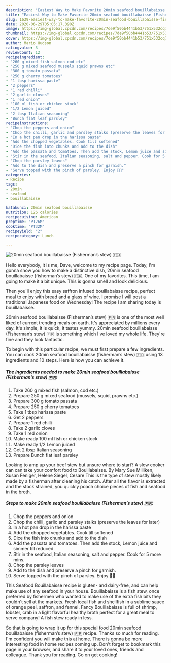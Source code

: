 ```yaml
---
description: "Easiest Way to Make Favorite 20min seafood bouillabaisse (Fisherman’s stew) 🇫🇷"
title: "Easiest Way to Make Favorite 20min seafood bouillabaisse (Fisherman’s stew) 🇫🇷"
slug: 1639-easiest-way-to-make-favorite-20min-seafood-bouillabaisse-fishermans-stew
date: 2020-06-29T05:05:17.390Z
image: https://img-global.cpcdn.com/recipes/7de9f50bb4441b53/751x532cq70/20min-seafood-bouillabaisse-fishermans-stew-🇫🇷-recipe-main-photo.jpg
thumbnail: https://img-global.cpcdn.com/recipes/7de9f50bb4441b53/751x532cq70/20min-seafood-bouillabaisse-fishermans-stew-🇫🇷-recipe-main-photo.jpg
cover: https://img-global.cpcdn.com/recipes/7de9f50bb4441b53/751x532cq70/20min-seafood-bouillabaisse-fishermans-stew-🇫🇷-recipe-main-photo.jpg
author: Mario Hudson
ratingvalue: 3
reviewcount: 12
recipeingredient:
- "260 g mixed fish salmon cod etc"
- "250 g mixed seafood mussels squid prawns etc"
- "300 g tomato passata"
- "250 g cherry tomatoes"
- "1 tbsp harissa paste"
- "2 peppers"
- "1 red chilli"
- "2 garlic cloves"
- "1 red onion"
- "100 ml fish or chicken stock"
- "1/2 Lemon juiced"
- "2 tbsp Italian seasoning"
- "Bunch flat leaf parsley"
recipeinstructions:
- "Chop the peppers and onion"
- "Chop the chilli, garlic and parsley stalks (preserve the leaves for later)"
- "In a hot pan drop in the harissa paste"
- "Add the chopped vegetables. Cook till softened"
- "Dice the fish into chunks and add to the dish"
- "Add the passata and tomatoes. Then add the stock, Lemon juice and simmer till reduced."
- "Stir in the seafood, Italian seasoning, salt and pepper. Cook for 5 more mins."
- "Chop the parsley leaves"
- "Add to the dish and preserve a pinch for garnish."
- "Serve topped with the pinch of parsley. Enjoy 👌🏼"
categories:
- Recipe
tags:
- 20min
- seafood
- bouillabaisse

katakunci: 20min seafood bouillabaisse 
nutrition: 126 calories
recipecuisine: American
preptime: "PT26M"
cooktime: "PT32M"
recipeyield: "2"
recipecategory: Lunch

---
```



![20min seafood bouillabaisse (Fisherman’s stew) 🇫🇷](https://img-global.cpcdn.com/recipes/7de9f50bb4441b53/751x532cq70/20min-seafood-bouillabaisse-fishermans-stew-🇫🇷-recipe-main-photo.jpg)

Hello everybody, it is me, Dave, welcome to my recipe page. Today, I'm gonna show you how to make a distinctive dish, 20min seafood bouillabaisse (fisherman’s stew) 🇫🇷. One of my favorites. This time, I am going to make it a bit unique. This is gonna smell and look delicious.

Then you&#39;ll enjoy this easy saffron infused bouillabaisse recipe, perfect meal to enjoy with bread and a glass of wine. I promise I will post a traditional Japanese food on Wednesday! The recipe I am sharing today is bouillabaisse.

20min seafood bouillabaisse (Fisherman’s stew) 🇫🇷 is one of the most well liked of current trending meals on earth. It's appreciated by millions every day. It's simple, it is quick, it tastes yummy. 20min seafood bouillabaisse (Fisherman’s stew) 🇫🇷 is something which I've loved my whole life. They're fine and they look fantastic.


To begin with this particular recipe, we must first prepare a few ingredients. You can cook 20min seafood bouillabaisse (fisherman’s stew) 🇫🇷 using 13 ingredients and 10 steps. Here is how you can achieve it.

<!--inarticleads1-->

##### The ingredients needed to make 20min seafood bouillabaisse (Fisherman’s stew) 🇫🇷:

1. Take 260 g mixed fish (salmon, cod etc.)
1. Prepare 250 g mixed seafood (mussels, squid, prawns etc.)
1. Prepare 300 g tomato passata
1. Prepare 250 g cherry tomatoes
1. Take 1 tbsp harissa paste
1. Get 2 peppers
1. Prepare 1 red chilli
1. Take 2 garlic cloves
1. Take 1 red onion
1. Make ready 100 ml fish or chicken stock
1. Make ready 1/2 Lemon juiced
1. Get 2 tbsp Italian seasoning
1. Prepare Bunch flat leaf parsley


Looking to amp up your beef stew but unsure where to start? A slow cooker can can take your comfort food to Bouillabaisse. By Mary Sue Milliken, Susan Feniger, Helene Siegel, Cesare This is the type of stew mostly likely made by a fisherman after cleaning his catch. After all the flavor is extracted and the stock strained, you quickly poach choice pieces of fish and seafood in the broth. 

<!--inarticleads2-->

##### Steps to make 20min seafood bouillabaisse (Fisherman’s stew) 🇫🇷:

1. Chop the peppers and onion
1. Chop the chilli, garlic and parsley stalks (preserve the leaves for later)
1. In a hot pan drop in the harissa paste
1. Add the chopped vegetables. Cook till softened
1. Dice the fish into chunks and add to the dish
1. Add the passata and tomatoes. Then add the stock, Lemon juice and simmer till reduced.
1. Stir in the seafood, Italian seasoning, salt and pepper. Cook for 5 more mins.
1. Chop the parsley leaves
1. Add to the dish and preserve a pinch for garnish.
1. Serve topped with the pinch of parsley. Enjoy 👌🏼


This Seafood Bouillabaisse recipe is gluten- and dairy-free, and can help make use of any seafood in your house. Bouillabaisse is a fish stew, once preferred by fishermen who wanted to make use of the extra fish bits they couldn&#39;t sell at the markets. Fresh local fish and shellfish in a sublime sauce of orange peel, saffron, and fennel. Fancy Bouillabaisse is full of shrimp, lobster, crab in a light flavorful healthy broth perfect for a great meal to serve company! A fish stew ready in less. 

So that is going to wrap it up for this special food 20min seafood bouillabaisse (fisherman’s stew) 🇫🇷 recipe. Thanks so much for reading. I'm confident you will make this at home. There is gonna be more interesting food in home recipes coming up. Don't forget to bookmark this page in your browser, and share it to your loved ones, friends and colleague. Thank you for reading. Go on get cooking!
